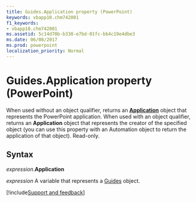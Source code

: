 ```yaml
---
title: Guides.Application property (PowerPoint)
keywords: vbapp10.chm742001
f1_keywords:
- vbapp10.chm742001
ms.assetid: 5c14d70b-b338-e7bd-01fc-bb4c19e4dbe3
ms.date: 06/08/2017
ms.prod: powerpoint
localization_priority: Normal
---
```



# Guides.Application property (PowerPoint)

When used without an object qualifier, returns an  **[Application](PowerPoint.Application.md)** object that represents the PowerPoint application. When used with an object qualifier, returns an **Application** object that represents the creator of the specified object (you can use this property with an Automation object to return the application of that object). Read-only.


## Syntax

_expression_.**Application**

_expression_ A variable that represents a [Guides](PowerPoint.guides.md) object.

[!include[Support and feedback](~/includes/feedback-boilerplate.md)]